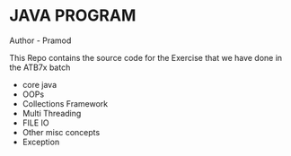 # JAVA PROGRAM
Author - Pramod

This Repo contains the source code for the Exercise that we have done in the ATB7x batch

- core java
- OOPs
- Collections Framework
- Multi Threading
- FILE IO
- Other misc concepts
- Exception